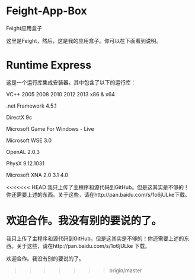 Feight-App-Box
==============

Feight应用盒子

这里是Feight，然后，这是我的应用盒子。你可以在下面看到说明。

Runtime Express
===============
这是一个运行库集成安装器。其中包含了以下的运行库：

VC++ 2005 2008 2010 2012 2013 x86 & x64

.net Framework 4.5.1

DirectX 9c

Microsoft Game For Windows - Live

Microsoft WSE 3.0

OpenAL 2.0.3

PhysX 9.12.1031

Microsoft XNA 2.0 3.1 4.0

<<<<<<< HEAD
我只上传了主程序和源代码到GitHub。但是这其实是不够的！你还需要上述的东西。关于这些，请在http://pan.baidu.com/s/1o6jULke下载。

欢迎合作。我没有别的要说的了。
=======
我只上传了主程序和源代码到GitHub。但是这其实是不够的！你还需要上述的东西。关于这些，请在http://pan.baidu.com/s/1o6jULke 下载。

欢迎合作。我没有别的要说的了。
>>>>>>> origin/master
